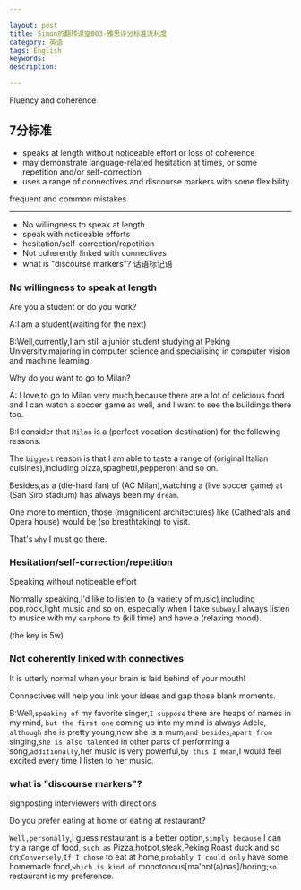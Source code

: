```yaml
---

layout: post
title: Simon的翻转课堂003-雅思评分标准流利度
category: 英语
tags: English
keywords: 
description: 

---
```


Fluency and coherence

## 7分标准

- speaks at length without noticeable effort or loss of coherence
- may demonstrate language-related hesitation at times, or some repetition and/or self-correction
- uses a range of connectives and discourse markers with some flexibility

frequent and common mistakes

----------

- No willingness to speak at length
- speak with noticeable efforts
- hesitation/self-correction/repetition
- Not coherently linked with connectives
- what is "discourse markers"? 话语标记语


### No willingness to speak at length

Are you a student or do you work?

A:I am a student(waiting for the next)

B:Well,currently,I am still a junior student studying at Peking University,majoring in computer science and specialising in computer vision and machine learning.

Why do you want to go to Milan?

A: I love to go to Milan very much,because there are a lot of delicious food and I can watch a soccer game as well, and I want to see the buildings there too.

B:I consider that `Milan` is a (perfect vocation destination) for the following ressons.

The `biggest` reason is that I am able to taste a range of (original Italian cuisines),including pizza,spaghetti,pepperoni and so on.

Besides,as a (die-hard fan) of (AC Milan),watching a (live soccer game) at (San Siro stadium) has always been my `dream`.

One more to mention, those (magnificent architectures) like (Cathedrals and Opera house) would be (so breathtaking) to visit.

That's `why` I must go there.

### Hesitation/self-correction/repetition

Speaking without noticeable effort

Normally speaking,I'd like to listen to (a variety of music),including pop,rock,light music and so on, especially when I take `subway`,I always listen to musice with my `earphone` to (kill time) and have a (relaxing mood).

(the key is 5w)

### Not coherently linked with connectives

It is utterly normal when your brain is laid behind of your mouth!

Connectives will help you link your ideas and gap those blank moments.

B:Well,`speaking of` my favorite singer,`I suppose` there are heaps of names in my mind, `but the first one` coming up into my mind is always Adele, `although` she is pretty young,now she is a mum,`and besides`,`apart from` singing,`she is also talented` in other parts of performing a song,`additionally`,her music is very powerful,`by this I mean`,I would feel excited every time I listen to her music.

### what is "discourse markers"? 

signposting interviewers with directions

Do you prefer eating at home or eating at restaurant?

`Well,personally`,I guess restaurant is a better option,`simply because` I can try a range of food, `such as` Pizza,hotpot,steak,Peking Roast duck and so on;`Conversely`,`If I chose` to eat at home,`probably I could only` have some homemade food,`which is kind of` monotonous[mə'nɒt(ə)nəs]/boring;`so` restaurant is my preference.
